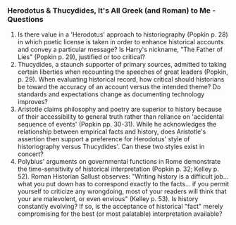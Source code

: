 ### Herodotus & Thucydides, It's All Greek (and Roman) to Me - Questions

1. Is there value in a 'Herodotus' approach to historiography (Popkin p. 28) in which poetic license is taken in order to enhance historical accounts and convey a particular message? Is Harry's nickname, "The Father of Lies" (Popkin p. 29), justified or too critical?
2. Thucydides, a staunch supporter of primary sources, admitted to taking certain liberties when recounting the speeches of great leaders (Popkin, p. 29). When evaluating historical record, how critical should historians be toward the accuracy of an account versus the intended theme? Do standards and expectations change as documenting technology improves?
3. Aristotle claims philosophy and poetry are superior to history because of their accessibility to general truth rather than reliance on 'accidental sequence of events' (Popkin pp. 30-31). While he acknowledges the relationship between empirical facts and history, does Aristotle's assertion then support a preference for Herodotus' style of historiography versus Thucydides'. Can these two styles exist in concert?
4. Polybius' arguments on governmental functions in Rome demonstrate the time-sensitivity of historical interpretation (Popkin p. 32; Kelley p. 52). Roman Historian Sallust observes: "Writing history is a difficult job... what you put down has to correspond exactly to the facts... if you permit yourself to criticize any wrongdoing, most of your readers will think that your are malevolent, or even envious" (Kelley p. 53).
Is history constantly evolving? If so, is the acceptance of historical "fact" merely compromising for the best (or most palatable) interpretation available?
